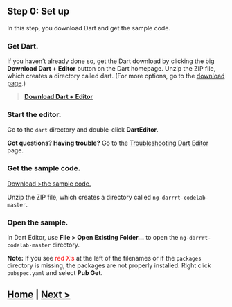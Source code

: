 ## Step 0: Set up

In this step, you download Dart and get the sample code.


### Get Dart.

If you haven’t already done so, get the Dart download
by clicking the big **Download Dart + Editor**
button on the Dart homepage.
Unzip the ZIP file, which creates a directory called dart.
(For more options, go to the
[download page](https://www.dartlang.org/tools/download.html).)

> **<a href="http://www.dartlang.org" target="_blank">Download Dart + Editor</a>**


### Start the editor.

Go to the `dart` directory and double-click **DartEditor**.

**Got questions? Having trouble?** Go to the
[Troubleshooting Dart Editor](https://www.dartlang.org/tools/editor/troubleshoot.html) page.


###  Get the sample code.

[Download >the sample code.](https://github.com/shailen/ng-darrrt-codelab/archive/master.zip)

Unzip the ZIP file,
which creates a directory called `ng-darrrt-codelab-master`.

### Open the sample.

In Dart Editor, use **File > Open Existing Folder...**
to open the `ng-darrrt-codelab-master` directory.

<!-- PENDING: screenshot showing the files and directories in the piratebadge directory -->

**Note:**
If you see <span style="color:red">red X’s</span>
at the left of the filenames or if the `packages` directory is missing,
the packages are not properly installed.
Right click `pubspec.yaml` and select **Pub Get**.

## [Home](../README.md) | [Next >](step-1.md)
